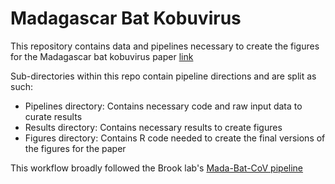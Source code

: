 # Madagascar Bat Kobuvirus

This repository contains data and pipelines necessary to create the figures for the Madagascar bat kobuvirus paper [link]()

Sub-directories within this repo contain pipeline directions and are split as such:

- Pipelines directory: Contains necessary code and raw input data to curate results
- Results directory: Contains necessary results to create figures
- Figures directory: Contains R code needed to create the final versions of the figures for the paper 

This workflow broadly followed the Brook lab's [Mada-Bat-CoV pipeline](https://github.com/brooklabteam/Mada-Bat-CoV)

